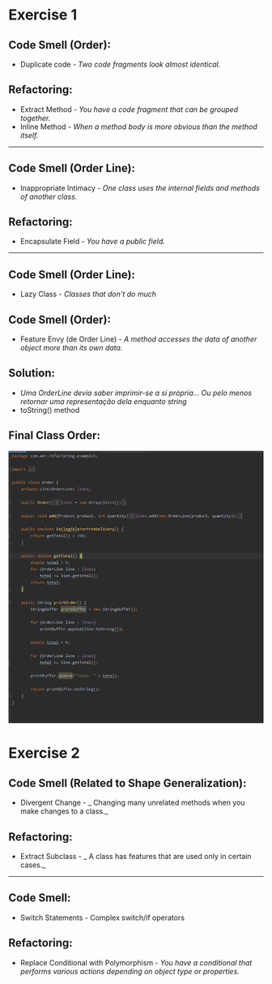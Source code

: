 # Exercise 1

## Code Smell (Order): 
+ Duplicate code - _Two code fragments look almost identical._
  
## Refactoring: 
+ Extract Method - _You have a code fragment that can be grouped together._
+ Inline Method - _When a method body is more obvious than the method itself._

_______________________________________


## Code Smell (Order Line):
+ Inappropriate Intimacy - _One class uses the internal fields and methods of another class._

## Refactoring:
+ Encapsulate Field - _You have a public field._

_______________________________________

## Code Smell (Order Line):
+ Lazy Class - _Classes that don't do much_

## Code Smell (Order):
+ Feature Envy (de Order Line) - _A method accesses the data of another object more than its own data._

## Solution:
+ _Uma OrderLine devia saber imprimir-se a si própria... Ou pelo menos retornar uma representação dela enquanto string_
+ toString() method

## Final Class Order:
![imgid](img/new_order_class.png)

# Exercise 2

## Code Smell (Related to Shape Generalization):
+ Divergent Change - _ Changing many unrelated methods when you make changes to a class._

## Refactoring:
+ Extract Subclass - _ A class has features that are used only in certain cases._

_______________________________________

## Code Smell:
+ Switch Statements -  Complex switch/if operators

## Refactoring:
+ Replace Conditional with Polymorphism - _You have a conditional that performs various actions depending on object type or properties._


